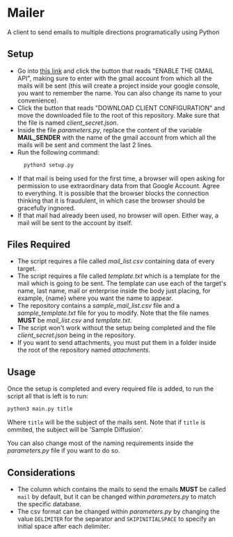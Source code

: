 # Mailer

A client to send emails to multiple directions programatically using Python

## Setup

- Go into [this link](https://developers.google.com/gmail/api/quickstart/python) and click the button that reads "ENABLE THE GMAIL API", making sure to enter with the gmail account from which all the mails will be sent (this will create a project inside your google console, you want to remember the name. You can also change its name to your convenience).
- Click the button that reads "DOWNLOAD CLIENT CONFIGURATION" and move the downloaded file to the root of this repository. Make sure that the file is named _client\_secret.json_.
- Inside the file _parameters.py_, replace the content of the variable **MAIL_SENDER** with the name of the gmail account from which all the mails will be sent and comment the last 2 lines.
- Run the following command:
  ```python
    python3 setup.py
  ```
- If that mail is being used for the first time, a browser will open asking for permission to use extraordinary data from that Google Account. Agree to everything. It is possible that the browser blocks the connection thinking that it is fraudulent, in which case the browser should be gracefully ingnored.
- If that mail had already been used, no browser will open. Either way, a mail will be sent to the account by itself.

## Files Required

- The script requires a file called _mail\_list.csv_ containing data of every target.
- The script requires a file called _template.txt_ which is a template for the mail which is going to be sent. The template can use each of the target's name, last name, mail or enterprise inside the body just placing, for example, {name} where you want the name to appear.
- The repository contains a _sample\_mail\_list.csv_ file and a _sample\_template.txt_ file for you to modify. Note that the file names **MUST** be _mail\_list.csv_ and _template.txt_.
- The script won't work without the setup being completed and the file _client\_secret.json_ being in the repository.
- If you want to send attachments, you must put them in a folder inside the root of the repository named _attachments_.

## Usage

Once the setup is completed and every required file is added, to run the script all that is left is to run:

```python
python3 main.py title
```

Where `title` will be the subject of the mails sent. Note that if `title` is ommited, the subject will be 'Sample Diffusion'.

You can also change most of the naming requirements inside the _parameters.py_ file if you want to do so.

## Considerations

- The column which contains the mails to send the emails **MUST** be called `mail` by default, but it can be changed within _parameters.py_ to match the specific database.
- The csv format can be changed within _parameters.py_ by changing the value `DELIMITER` for the separator and `SKIPINITIALSPACE` to specify an initial space after each delimiter.
